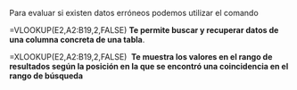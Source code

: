 
Para evaluar si existen datos erróneos podemos utilizar el comando  

=VLOOKUP(E2,A2:B19,2,FALSE)
**Te permite buscar y recuperar datos de una columna concreta de una tabla**.

=XLOOKUP(E2,A2:B19,2,FALSE)
 **Te muestra los valores en el rango de resultados según la posición en la que se encontró una coincidencia en el rango de búsqueda**
